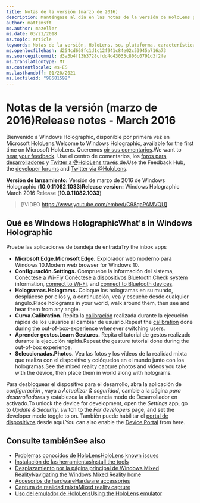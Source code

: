 ```yaml
---
title: Notas de la versión (marzo de 2016)
description: Manténgase al día en las notas de la versión de HoloLens para el lanzamiento de HoloLens y Windows Holographic.
author: mattzmsft
ms.author: mazeller
ms.date: 03/21/2018
ms.topic: article
keywords: Notas de la versión, HoloLens, so, plataforma, características, compilación, Inicio
ms.openlocfilehash: d254cd668fc1d1c12f941c84e02c53945a716a73
ms.sourcegitcommit: d3a3b4f13b3728cfdd4d43035c806c0791d3f2fe
ms.translationtype: MT
ms.contentlocale: es-ES
ms.lasthandoff: 01/20/2021
ms.locfileid: "98581592"
---
```

# <a name="release-notes---march-2016"></a><span data-ttu-id="3403e-104">Notas de la versión (marzo de 2016)</span><span class="sxs-lookup"><span data-stu-id="3403e-104">Release notes - March 2016</span></span>

<span data-ttu-id="3403e-105">Bienvenido a Windows Holographic, disponible por primera vez en Microsoft HoloLens.</span><span class="sxs-lookup"><span data-stu-id="3403e-105">Welcome to Windows Holographic, available for the first time on Microsoft HoloLens.</span></span> <span data-ttu-id="3403e-106">Queremos [oír sus comentarios](/windows/mixed-reality/give-us-feedback).</span><span class="sxs-lookup"><span data-stu-id="3403e-106">We want to [hear your feedback](/windows/mixed-reality/give-us-feedback).</span></span> <span data-ttu-id="3403e-107">Use el centro de comentarios, los [foros para desarrolladores](https://forums.hololens.com) y [Twitter a @HoloLens través ](https://twitter.com/hololens)de.</span><span class="sxs-lookup"><span data-stu-id="3403e-107">Use the Feedback Hub, the [developer forums](https://forums.hololens.com) and [Twitter via @HoloLens](https://twitter.com/hololens).</span></span>

<span data-ttu-id="3403e-108">**Versión de lanzamiento:** Versión de marzo de 2016 de Windows Holographic (**10.0.11082.1033**)</span><span class="sxs-lookup"><span data-stu-id="3403e-108">**Release version:** Windows Holographic March 2016 Release (**10.0.11082.1033**)</span></span>

>[!VIDEO https://www.youtube.com/embed/C98qaPAMVQU]

## <a name="whats-in-windows-holographic"></a><span data-ttu-id="3403e-109">Qué es Windows Holographic</span><span class="sxs-lookup"><span data-stu-id="3403e-109">What's in Windows Holographic</span></span>

<span data-ttu-id="3403e-110">Pruebe las aplicaciones de bandeja de entrada</span><span class="sxs-lookup"><span data-stu-id="3403e-110">Try the inbox apps</span></span>
* <span data-ttu-id="3403e-111">**Microsoft Edge.**</span><span class="sxs-lookup"><span data-stu-id="3403e-111">**Microsoft Edge.**</span></span> <span data-ttu-id="3403e-112">Explorador web moderno para Windows 10.</span><span class="sxs-lookup"><span data-stu-id="3403e-112">Modern web browser for Windows 10.</span></span>
* <span data-ttu-id="3403e-113">**Configuración.**</span><span class="sxs-lookup"><span data-stu-id="3403e-113">**Settings.**</span></span> <span data-ttu-id="3403e-114">Compruebe la información del sistema, [Conéctese a Wi-Fi](/windows/mixed-reality/connecting-to-wi-fi-on-hololens)y [Conéctese a dispositivos Bluetooth](/windows/mixed-reality/discover/hardware-accessories).</span><span class="sxs-lookup"><span data-stu-id="3403e-114">Check system information, [connect to Wi-Fi](/windows/mixed-reality/connecting-to-wi-fi-on-hololens), and [connect to Bluetooth devices](/windows/mixed-reality/discover/hardware-accessories).</span></span>
* <span data-ttu-id="3403e-115">**Hologramas.**</span><span class="sxs-lookup"><span data-stu-id="3403e-115">**Holograms.**</span></span> <span data-ttu-id="3403e-116">Coloque los hologramas en su mundo, desplácese por ellos y, a continuación, vea y escuche desde cualquier ángulo.</span><span class="sxs-lookup"><span data-stu-id="3403e-116">Place holograms in your world, walk around them, then see and hear them from any angle.</span></span>
* <span data-ttu-id="3403e-117">**Curva.**</span><span class="sxs-lookup"><span data-stu-id="3403e-117">**Calibration.**</span></span> <span data-ttu-id="3403e-118">Repita la [calibración](/windows/mixed-reality/calibration) realizada durante la ejecución rápida de los usuarios al cambiar de usuario.</span><span class="sxs-lookup"><span data-stu-id="3403e-118">Repeat the [calibration](/windows/mixed-reality/calibration) done during the out-of-box-experience whenever switching users.</span></span>
* <span data-ttu-id="3403e-119">**Aprender gestos.**</span><span class="sxs-lookup"><span data-stu-id="3403e-119">**Learn Gestures.**</span></span> <span data-ttu-id="3403e-120">Repita el tutorial de gestos realizado durante la ejecución rápida.</span><span class="sxs-lookup"><span data-stu-id="3403e-120">Repeat the gesture tutorial done during the out-of-box experience.</span></span>
* <span data-ttu-id="3403e-121">**Seleccionadas.**</span><span class="sxs-lookup"><span data-stu-id="3403e-121">**Photos.**</span></span> <span data-ttu-id="3403e-122">Vea las fotos y los vídeos de la realidad mixta que realiza con el dispositivo y colóquelos en el mundo junto con los hologramas.</span><span class="sxs-lookup"><span data-stu-id="3403e-122">See the mixed reality capture photos and videos you take with the device, then place them in world along with holograms.</span></span>

<span data-ttu-id="3403e-123">Para desbloquear el dispositivo para el desarrollo, abra la aplicación de *configuración* , vaya a *Actualizar & seguridad*, cambie a la página *para desarrolladores* y establezca la alternancia modo de Desarrollador en activado.</span><span class="sxs-lookup"><span data-stu-id="3403e-123">To unlock the device for development, open the *Settings* app, go to *Update & Security*, switch to the *For developers* page, and set the developer mode toggle to on.</span></span> <span data-ttu-id="3403e-124">También puede habilitar el [portal de dispositivos](/windows/mixed-reality/develop/platform-capabilities-and-apis/using-the-windows-device-portal) desde aquí.</span><span class="sxs-lookup"><span data-stu-id="3403e-124">You can also enable the [Device Portal](/windows/mixed-reality/develop/platform-capabilities-and-apis/using-the-windows-device-portal) from here.</span></span>

## <a name="see-also"></a><span data-ttu-id="3403e-125">Consulte también</span><span class="sxs-lookup"><span data-stu-id="3403e-125">See also</span></span>
* [<span data-ttu-id="3403e-126">Problemas conocidos de HoloLens</span><span class="sxs-lookup"><span data-stu-id="3403e-126">HoloLens known issues</span></span>](/windows/mixed-reality/hololens-known-issues)
* [<span data-ttu-id="3403e-127">Instalación de las herramientas</span><span class="sxs-lookup"><span data-stu-id="3403e-127">Install the tools</span></span>](/windows/mixed-reality/develop/install-the-tools)
* [<span data-ttu-id="3403e-128">Desplazamiento por la página principal de Windows Mixed Reality</span><span class="sxs-lookup"><span data-stu-id="3403e-128">Navigating the Windows Mixed Reality home</span></span>](/windows/mixed-reality/discover/navigating-the-windows-mixed-reality-home)
* [<span data-ttu-id="3403e-129">Accesorios de hardware</span><span class="sxs-lookup"><span data-stu-id="3403e-129">Hardware accessories</span></span>](/windows/mixed-reality/discover/hardware-accessories)
* [<span data-ttu-id="3403e-130">Captura de realidad mixta</span><span class="sxs-lookup"><span data-stu-id="3403e-130">Mixed reality capture</span></span>](/windows/mixed-reality/mixed-reality-capture)
* [<span data-ttu-id="3403e-131">Uso del emulador de HoloLens</span><span class="sxs-lookup"><span data-stu-id="3403e-131">Using the HoloLens emulator</span></span>](/windows/mixed-reality/develop/platform-capabilities-and-apis/using-the-hololens-emulator)